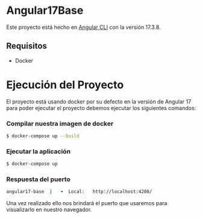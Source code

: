 # Angular17Base

Este proyecto está hecho en [Angular CLI](https://github.com/angular/angular-cli) con la versión 17.3.8.

## Requisitos

* Docker

# Ejecución del Proyecto

El proyecto está usando docker por su defecto en la versión de
Angular 17 para poder ejecutar el proyecto debemos ejecutar los siguientes comandos:

### Compilar nuestra imagen de docker

```bash
$ docker-compose up --build
```

### Ejecutar la aplicación

```bash
$ docker-compose up
```

### Respuesta del puerto

```bash
angular17-base  |   ➜  Local:   http://localhost:4200/
```

Una vez realizado ello nos brindará el puerto que usaremos para visualizarlo en nuestro navegador.
